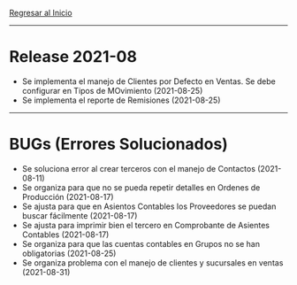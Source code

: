 [Regresar al Inicio](../README.md)

---
# Release 2021-08

- Se implementa el manejo de Clientes por Defecto en Ventas. Se debe configurar en Tipos de MOvimiento (2021-08-25)
- Se implementa el reporte de Remisiones (2021-08-25)

---
# BUGs (Errores Solucionados)

- Se soluciona error al crear terceros con el manejo de Contactos (2021-08-11)
- Se organiza para que no se pueda repetir detalles en Ordenes de Producción (2021-08-17)
- Se ajusta para que en Asientos Contables los Proveedores se puedan buscar fácilmente (2021-08-17)
- Se ajusta para imprimir bien el tercero en Comprobante de Asientes Contables (2021-08-17)
- Se organiza para que las cuentas contables en Grupos no se han obligatorias (2021-08-25)
- Se organiza problema con el manejo de clientes y sucursales en ventas (2021-08-31)
